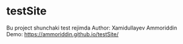 # testSite
Bu project shunchaki test rejimda
Author: Xamidullayev Ammoriddin
<br>
Demo:  https://ammoriddin.github.io/testSite/
